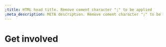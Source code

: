 ```yaml
---
;title: HTML head title. Remove coment character ";" to be applied
;meta_description: META description. Remove coment character ";" to be applied
---
```


# Get involved

<!-- TODO: pending GET INVOLVED ES -->
